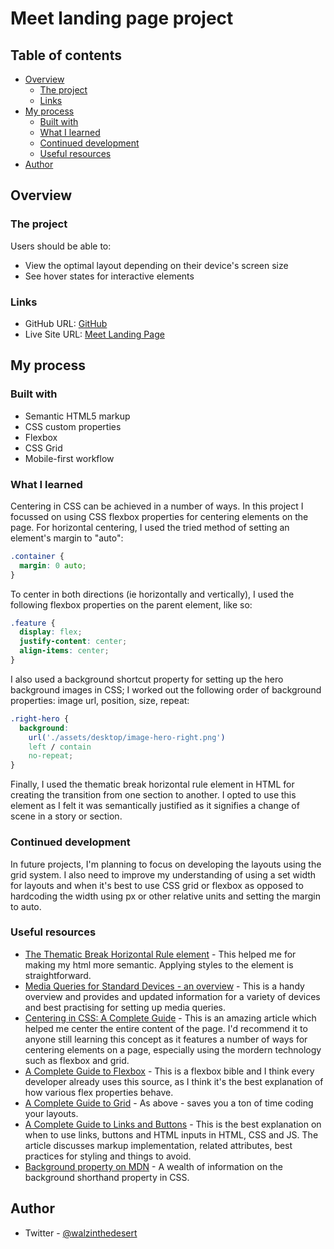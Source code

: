 # Meet landing page project

## Table of contents

- [Overview](#overview)
  - [The project](#the-project)
  - [Links](#links)
- [My process](#my-process)
  - [Built with](#built-with)
  - [What I learned](#what-i-learned)
  - [Continued development](#continued-development)
  - [Useful resources](#useful-resources)
- [Author](#author)

## Overview

### The project

Users should be able to:

- View the optimal layout depending on their device's screen size
- See hover states for interactive elements

### Links

- GitHub URL: [GitHub](https://github.com/dmitrymitenkoff/meet-landing-page)
- Live Site URL: [Meet Landing Page](https://meet-landing-page-dun.vercel.app/)

## My process

### Built with

- Semantic HTML5 markup
- CSS custom properties
- Flexbox
- CSS Grid
- Mobile-first workflow

### What I learned

Centering in CSS can be achieved in a number of ways. In this project I focussed on using CSS flexbox properties for centering elements on the page. For horizontal centering, I used the tried method of setting an element's margin to "auto":
```css
.container {
  margin: 0 auto;
}
```
To center in both directions (ie horizontally and vertically), I used the following flexbox properties on the parent element, like so: 
```css
.feature {
  display: flex;
  justify-content: center;
  align-items: center;
}
``` 

I also used a background shortcut property for setting up the hero background images in CSS; I worked out the following order of background properties: image url, position, size, repeat:
```css
.right-hero {
  background: 
    url('./assets/desktop/image-hero-right.png')
    left / contain
    no-repeat;
}
``` 
Finally, I used the thematic break horizontal rule element in HTML for creating the transition from one section to another. I opted to use this element as I felt it was semantically justified as it signifies a change of scene in a story or section.

### Continued development

In future projects, I'm planning to focus on developing the layouts using the grid system. I also need to improve my understanding of using a set width for layouts and when it's best to use CSS grid or flexbox as opposed to hardcoding the width using px or other relative units and setting the margin to auto. 


### Useful resources

- [The Thematic Break Horizontal Rule element](https://developer.mozilla.org/en-US/docs/Web/HTML/Element/hr) - This helped me for making my html more semantic. Applying styles to the element is straightforward. 
- [Media Queries for Standard Devices - an overview](https://css-tricks.com/snippets/css/media-queries-for-standard-devices/) - This is a handy overview and provides and updated information for a variety of devices and best practising for setting up media queries.  
- [Centering in CSS: A Complete Guide](https://css-tricks.com/centering-css-complete-guide/) - This is an amazing article which helped me center the entire content of the page. I'd recommend it to anyone still learning this concept as it features a number of ways for centering elements on a page, especially using the mordern technology such as flexbox and grid. 
- [A Complete Guide to Flexbox](https://css-tricks.com/snippets/css/a-guide-to-flexbox/) - This is a flexbox bible and I think every developer already uses this source, as I think it's the best explanation of how various flex properties behave.  
- [A Complete Guide to Grid](https://css-tricks.com/snippets/css/complete-guide-grid/) - As above - saves you a ton of time coding your layouts.
- [A Complete Guide to Links and Buttons](https://css-tricks.com/a-complete-guide-to-links-and-buttons/) - This is the best explanation on when to use links, buttons and HTML inputs in HTML, CSS and JS. The article discusses markup implementation, related attributes, best practices for styling and things to avoid. 
- [Background property on MDN](https://developer.mozilla.org/en-US/docs/Web/CSS/background) - A wealth of information on the background shorthand property in CSS.  

## Author

- Twitter - [@walzinthedesert](https://www.twitter.com/walzinthedesert)
